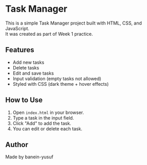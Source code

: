 # Task Manager 

This is a simple Task Manager project built with HTML, CSS, and JavaScript.  
It was created as part of Week 1 practice.

## Features
- Add new tasks
- Delete tasks
- Edit and save tasks
- Input validation (empty tasks not allowed)
- Styled with CSS (dark theme + hover effects)

## How to Use
1. Open `index.html` in your browser.
2. Type a task in the input field.
3. Click "Add" to add the task.
4. You can edit or delete each task.

## Author
Made by banein-yusuf
